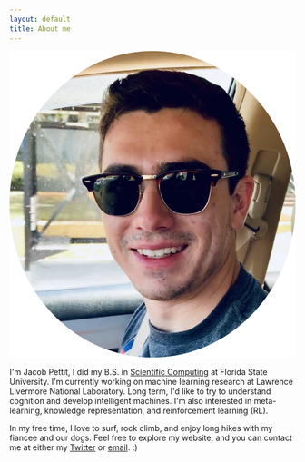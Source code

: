 ```yaml
---
layout: default
title: About me
---
```



<img class="portrait" src="/assets/imgs/IMG_6556 copy.png">

I'm Jacob Pettit, I did my B.S. in [Scientific Computing](https://www.sc.fsu.edu/) at Florida State University. I'm currently working on machine learning research at Lawrence Livermore National Laboratory. Long term, I'd like to try to understand cognition and develop intelligent machines. I'm also interested in meta-learning, knowledge representation, and reinforcement learning (RL).

In my free time, I love to surf, rock climb, and enjoy long hikes with my fiancee and our dogs. Feel free to explore my website, and you can contact me at either my [Twitter](https://twitter.com/jacobpettit18) or [email](mailto:jfpettit@gmail.com). :)

